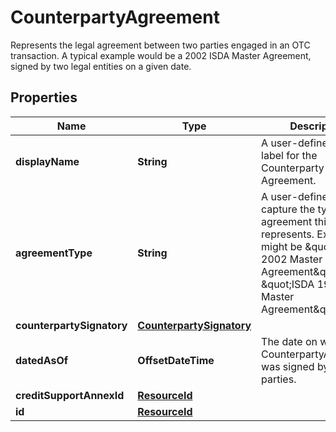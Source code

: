 

# CounterpartyAgreement

Represents the legal agreement between two parties engaged in an OTC transaction.  A typical example would be a 2002 ISDA Master Agreement, signed by two legal entities on a given date.

## Properties

| Name | Type | Description | Notes |
|------------ | ------------- | ------------- | -------------|
|**displayName** | **String** | A user-defined display label for the Counterparty Agreement. |  |
|**agreementType** | **String** | A user-defined field to capture the type of agreement this represents. Examples might be \&quot;ISDA 2002 Master Agreement\&quot; or \&quot;ISDA 1992 Master Agreement\&quot;. |  |
|**counterpartySignatory** | [**CounterpartySignatory**](CounterpartySignatory.md) |  |  |
|**datedAsOf** | **OffsetDateTime** | The date on which the CounterpartyAgreement was signed by both parties. |  |
|**creditSupportAnnexId** | [**ResourceId**](ResourceId.md) |  |  |
|**id** | [**ResourceId**](ResourceId.md) |  |  |




